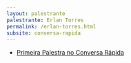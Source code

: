```yaml
---
layout: palestrante
palestrante: Erlan Torres
permalink: /erlan-torres.html
subsite: conversa-rapida
---
```


* [Primeira Palestra no Conversa Rápida](/conversa-rapida/erlan-torres-primeira-palestra-no-conversa-r-pida)
